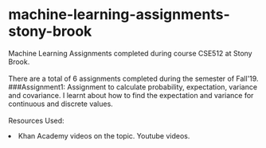 # machine-learning-assignments-stony-brook
Machine Learning Assignments completed during course CSE512 at Stony Brook. <br>
<br>
There are a total of 6 assignments completed during the semester of Fall'19. <br>
###Assignment1:
Assignment to calculate probability, expectation, variance and covariance. I learnt about how to find the expectation and variance for continuous and discrete values. <br> 
<br>Resources Used:</b>
<li> Khan Academy videos on the topic.  
Youtube videos. 
 </li>
